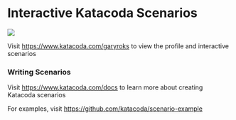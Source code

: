 # Interactive Katacoda Scenarios

[![](http://shields.katacoda.com/katacoda/garyroks/count.svg)](https://www.katacoda.com/garyroks "Get your profile on Katacoda.com")

Visit https://www.katacoda.com/garyroks to view the profile and interactive scenarios

### Writing Scenarios
Visit https://www.katacoda.com/docs to learn more about creating Katacoda scenarios

For examples, visit https://github.com/katacoda/scenario-example

